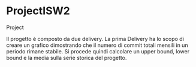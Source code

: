 # ProjectISW2

Project



Il progetto è composto da due delivery.
La prima Delivery ha lo scopo di creare un grafico dimostrando che il numero di commit totali mensili in un periodo rimane stabile. Si procede quindi calcolare un upper bound, lower bound e la media sulla serie storica del progetto.

